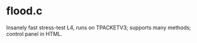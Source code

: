 # flood.c
Insanely fast stress-test L4, runs on TPACKETV3; supports many methods; control panel in HTML.
